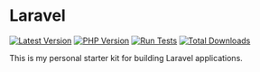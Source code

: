 # Laravel

[![Latest Version](https://img.shields.io/packagist/v/juststeveking/laravel-skeleton.svg?style=flat-square&label=release)](https://packagist.org/packages/juststeveking/laravel-skeleton)
[![PHP Version](https://img.shields.io/packagist/php-v/juststeveking/php-sdk.svg?style=flat-square)](https://php.net)
[![Run Tests](https://github.com/JustSteveKing/laravel-skeleton/actions/workflows/run-tests.yml/badge.svg)](https://github.com/JustSteveKing/laravel-skeleton/actions/workflows/run-tests.yml)
[![Total Downloads](https://img.shields.io/packagist/dt/juststeveking/laravel-skeleton.svg?style=flat-square&colorB=mediumvioletred)](https://packagist.org/packages/juststeveking/laravel-skeleton)

This is my personal starter kit for building Laravel applications.

